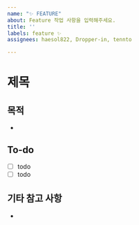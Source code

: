 ```yaml
---
name: "✨ FEATURE"
about: Feature 작업 사항을 입력해주세요.
title: ''
labels: feature ✨
assignees: haesol822, Dropper-in, tennto

---
```


# 제목

## 목적
- 
## To-do
- [ ] todo
- [ ] todo

## 기타 참고 사항
-
